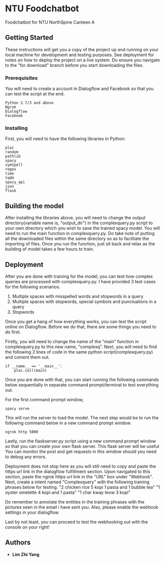 # NTU Foodchatbot

Foodchatbot for NTU NorthSpine Canteen A

## Getting Started

These instructions will get you a copy of the project up and running on your local machine for development and testing purposes. See deployment for notes on how to deploy the project on a live system. Do ensure you navigate to the "for download" branch before you start downloading the files.




### Prerequisites
You will need to create a account in Dialogflow and Facebook so that you can test the script at the end. 
```
Python 2.7/3 and above
Ngrok
Dialogflow
Facebook 
```

### Installing

First, you will need to have the following libraries in Python:


```
plac
random
pathlib
spacy
symSpell
regex
time
tqdm
spacy_api
json
flask

```


## Building the model
After installing the libraries above, you will need to change the output directory(variable name is, "output_dir") in the complexquery.py script to your own directory which you wish to save the trained spacy model.
You will need to run the main function in complexquery.py. Do take note of putting all the downloaded files within the same directory so as to facilitate the importing of files. 
Once you run the function, just sit back and relax as the building of model takes a few hours to train. 

## Deployment

After you are done with training for the model, you can test how complex queries are processed with complexquery.py. I have provided 3 test cases for the following scenarios. 
1) Multiple spaces with misspelled words and stopwords in a query
2) Multiple spaces with stopwords, special symbols and punctuations in a query
3) Stopwords 

Once you get a hang of how everything works, you can test the script online on Dialogflow. Before we do that, there are some things you need to do first.

Firstly, you will need to change the name of the "main" function in complexquery.py to this new name, "complexq". Next, you will need to find the following 2 lines of code in the same python script(complexquery.py) and coment them out.

```
if __name__ == '__main__':
    plac.call(main)
```

Once you are done with that, you can start running the following commands below sequentially in separate command prompt/terminal to test everything out. 

For the first command prompt window,
```
spacy serve
```
This will run the server to load the model. The next step would be to run the following command below in a new command prompt window.

```
ngrok http 5000
```

Lastly, run the flaskserver.py script using a new command prompt window so that you can create your own flask server. This flask server will be useful  You can monitor the post and get requests in this window 
should you need to debug any errors.

Deployment does not stop here as you will still need to copy and paste the https url link in the dialogflow fulfillment section. Upon navigated to this section, paste the ngrok https
 url link in the "URL" box under "Webhook". Next, create a intent named "Complexquery"  with the following training phrases below for testing. 
 "2 chicken rice 5 kopi 1 pasta and 1 bubble tea"
 "1 oyster omelette 4 kopi and 1 pasta"
 "1 char kway teow 3 kopi"
 
Do remember to annotate the entities in the training phrases with the pictures seen in the email i have sent you. Also, please enable the webhook settings in your dialogflow.
 
 Last by not least, you can proceed to test the webhooking out with the console on your right!
## Authors

* **Lim Zhi Yang** 
